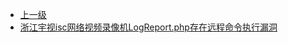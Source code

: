 * [上一级](docs/wy876_poc/)
* [浙江宇视isc网络视频录像机LogReport.php存在远程命令执行漏洞](docs/wy876_poc/%E6%B5%99%E6%B1%9F%E5%AE%87%E8%A7%86/%E6%B5%99%E6%B1%9F%E5%AE%87%E8%A7%86isc%E7%BD%91%E7%BB%9C%E8%A7%86%E9%A2%91%E5%BD%95%E5%83%8F%E6%9C%BALogReport.php%E5%AD%98%E5%9C%A8%E8%BF%9C%E7%A8%8B%E5%91%BD%E4%BB%A4%E6%89%A7%E8%A1%8C%E6%BC%8F%E6%B4%9E.md)
